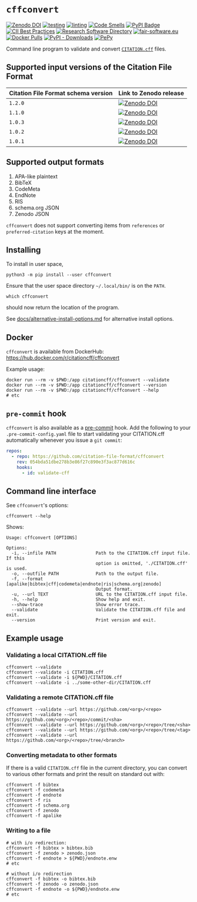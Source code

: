 # `cffconvert`

[![Zenodo DOI](https://zenodo.org/badge/DOI/10.5281/zenodo.1162057.svg)](https://doi.org/10.5281/zenodo.1162057)
[![testing](https://github.com/citation-file-format/cffconvert/actions/workflows/testing.yml/badge.svg)](https://github.com/citation-file-format/cffconvert/actions/workflows/testing.yml)
[![linting](https://github.com/citation-file-format/cffconvert/actions/workflows/linting.yml/badge.svg)](https://github.com/citation-file-format/cffconvert/actions/workflows/linting.yml)
[![Code Smells](https://sonarcloud.io/api/project_badges/measure?project=cffconvert&metric=code_smells)](https://sonarcloud.io/dashboard?id=cffconvert)
[![PyPI Badge](https://img.shields.io/pypi/v/cffconvert.svg?colorB=blue)](https://pypi.python.org/pypi/cffconvert/)
[![CII Best Practices](https://bestpractices.coreinfrastructure.org/projects/1811/badge)](https://bestpractices.coreinfrastructure.org/projects/1811)
[![Research Software Directory](https://img.shields.io/badge/rsd-cffconvert-00a3e3.svg)](https://research-software.nl/software/cffconvert)
[![fair-software.eu](https://img.shields.io/badge/fair--software.eu-%E2%97%8F%20%20%E2%97%8F%20%20%E2%97%8F%20%20%E2%97%8F%20%20%E2%97%8F-green)](https://fair-software.eu)
[![Docker Pulls](https://img.shields.io/docker/pulls/citationcff/cffconvert)](https://hub.docker.com/r/citationcff/cffconvert)
[![PyPI - Downloads](https://img.shields.io/pypi/dm/cffconvert)](https://pypistats.org/packages/cffconvert)
[![PePy](https://pepy.tech/badge/cffconvert)](https://pepy.tech/project/cffconvert)

Command line program to validate and convert [`CITATION.cff`](https://github.com/citation-file-format/citation-file-format) files.

## Supported input versions of the Citation File Format

| Citation File Format schema version | Link to Zenodo release |
| --- | --- |
| `1.2.0` | [![Zenodo DOI](https://zenodo.org/badge/DOI/10.5281/zenodo.5171937.svg)](https://doi.org/10.5281/zenodo.5171937) |
| `1.1.0` | [![Zenodo DOI](https://zenodo.org/badge/DOI/10.5281/zenodo.4813122.svg)](https://doi.org/10.5281/zenodo.4813122) |
| `1.0.3` | [![Zenodo DOI](https://zenodo.org/badge/DOI/10.5281/zenodo.1222163.svg)](https://doi.org/10.5281/zenodo.1222163) |
| `1.0.2` | [![Zenodo DOI](https://zenodo.org/badge/DOI/10.5281/zenodo.1120256.svg)](https://doi.org/10.5281/zenodo.1120256) |
| `1.0.1` | [![Zenodo DOI](https://zenodo.org/badge/DOI/10.5281/zenodo.1117789.svg)](https://doi.org/10.5281/zenodo.1117789) |

## Supported output formats

1. APA-like plaintext
2. BibTeX
3. CodeMeta
4. EndNote
5. RIS
6. schema.org JSON
7. Zenodo JSON

`cffconvert` does not support converting items from `references` or `preferred-citation` keys at the moment.

## Installing

To install in user space, 

```shell
python3 -m pip install --user cffconvert
```
Ensure that the user space directory `~/.local/bin/` is on the `PATH`.

```shell
which cffconvert
```
should now return the location of the program.

See [docs/alternative-install-options.md](docs/alternative-install-options.md) for alternative install options.

## Docker

`cffconvert` is available from DockerHub: https://hub.docker.com/r/citationcff/cffconvert

Example usage:

```shell
docker run --rm -v $PWD:/app citationcff/cffconvert --validate
docker run --rm -v $PWD:/app citationcff/cffconvert --version
docker run --rm -v $PWD:/app citationcff/cffconvert --help
# etc
```

## `pre-commit` hook

`cffconvert` is also available as a [pre-commit](https://pre-commit.com) hook. Add the following to your
`.pre-commit-config.yaml` file to start validating your CITATION.cff automatically whenever you issue a `git commit`:

```yaml
repos:
  - repo: https://github.com/citation-file-format/cffconvert
    rev: 054bda51dbe278b3e86f27c890e3f3ac877d616c
    hooks:
      - id: validate-cff
```

## Command line interface

See `cffconvert`'s options:

```shell
cffconvert --help
```

Shows:

```shell
Usage: cffconvert [OPTIONS]

Options:
  -i, --infile PATH               Path to the CITATION.cff input file. If this
                                  option is omitted, './CITATION.cff' is used.
  -o, --outfile PATH              Path to the output file.
  -f, --format [apalike|bibtex|cff|codemeta|endnote|ris|schema.org|zenodo]
                                  Output format.
  -u, --url TEXT                  URL to the CITATION.cff input file.
  -h, --help                      Show help and exit.
  --show-trace                    Show error trace.
  --validate                      Validate the CITATION.cff file and exit.
  --version                       Print version and exit.
```

## Example usage

### Validating a local CITATION.cff file

```shell
cffconvert --validate
cffconvert --validate -i CITATION.cff
cffconvert --validate -i ${PWD}/CITATION.cff
cffconvert --validate -i ../some-other-dir/CITATION.cff
```

### Validating a remote CITATION.cff file

```shell
cffconvert --validate --url https://github.com/<org>/<repo>
cffconvert --validate --url https://github.com/<org>/<repo>/commit/<sha>
cffconvert --validate --url https://github.com/<org>/<repo>/tree/<sha>
cffconvert --validate --url https://github.com/<org>/<repo>/tree/<tag>
cffconvert --validate --url https://github.com/<org>/<repo>/tree/<branch>
```


### Converting metadata to other formats

If there is a valid `CITATION.cff` file in the current directory, you can convert to various other formats and 
print the result on standard out with:

```shell
cffconvert -f bibtex
cffconvert -f codemeta
cffconvert -f endnote
cffconvert -f ris
cffconvert -f schema.org
cffconvert -f zenodo
cffconvert -f apalike
```

### Writing to a file

```shell
# with i/o redirection:
cffconvert -f bibtex > bibtex.bib
cffconvert -f zenodo > zenodo.json
cffconvert -f endnote > ${PWD}/endnote.enw
# etc

# without i/o redirection
cffconvert -f bibtex -o bibtex.bib
cffconvert -f zenodo -o zenodo.json
cffconvert -f endnote -o ${PWD}/endnote.enw
# etc
```
